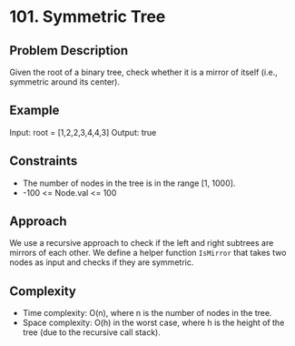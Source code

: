    # 101. Symmetric Tree

   ## Problem Description
   Given the root of a binary tree, check whether it is a mirror of itself (i.e., symmetric around its center).

   ## Example
   Input: root = [1,2,2,3,4,4,3]
   Output: true

   ## Constraints
   - The number of nodes in the tree is in the range [1, 1000].
   - -100 <= Node.val <= 100

   ## Approach
   We use a recursive approach to check if the left and right subtrees are mirrors of each other. We define a helper function `IsMirror` that takes two nodes as input and checks if they are symmetric.

   ## Complexity
   - Time complexity: O(n), where n is the number of nodes in the tree.
   - Space complexity: O(h) in the worst case, where h is the height of the tree (due to the recursive call stack).